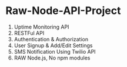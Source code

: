 # Raw-Node-API-Project

1. Uptime Monitoring API
2. RESTFul API
3. Authentication & Authorization
4. User Signup & Add/Edit Settings
5. SMS Notification Using Twilio API
6. RAW Node.js, No npm modules
